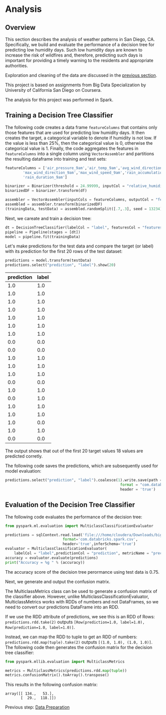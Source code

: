 # Analysis

## Overview

This section describes the analysis of weather patterns in San Diego, CA.  Specifically, we build and evaluate the performance of a decision tree for predicting low humidity days.  Such low humidity days are known to increase the risk of wildfires and, therefore, predicting such days is important for providing a timely warning to the residents and appropriate authorities.

Exploration and cleaning of the data are discussed in the [previous section](https://eagronin.github.io/weather-classification-spark-prepare/).

This project is based on assignments from Big Data Specialization by University of California San Diego on Coursera.

The analysis for this project was performed in Spark.

## Training a Decision Tree Classifier
The following code creates a data frame `featureColumns` that contains only those features that are used for predicting low humidity days.  It then creates the target, a categorical variable to denote if humidity is not low. If the value is less than 25%, then the categorical value is 0, otherwise the categorical value is 1.  Finally, the code aggregates the features in `featureColumns` into a single column using `VectorAssembler` and partitions the resulting dataframe into training and test sets: 

```python
featureColumns = ['air_pressure_9am','air_temp_9am','avg_wind_direction_9am','avg_wind_speed_9am',
        'max_wind_direction_9am','max_wind_speed_9am','rain_accumulation_9am',
        'rain_duration_9am']

binarizer = Binarizer(threshold = 24.99999, inputCol = "relative_humidity_3pm", outputCol="label")
binarizedDF = binarizer.transform(df)

assembler = VectorAssembler(inputCols = featureColumns, outputCol = "features")
assembled = assembler.transform(binarizedDF)
(trainingData, testData) = assembled.randomSplit([.7,.3], seed = 13234)
```

Next, we careate and train a decision tree:

```python
dt = DecisionTreeClassifier(labelCol = "label", featuresCol = "features", maxDepth = 5, minInstancesPerNode = 20, impurity = "gini")
pipeline = Pipeline(stages = [dt])
model = pipeline.fit(trainingData)
```

Let's make predictions for the test data and compare the target (or label) with its prediction for the first 20 rows of the test dataset:

```python
predictions = model.transform(testData)
predictions.select("prediction", "label").show(20)
```

| prediction | label |
| --- | --- |
|       1.0|  1.0|
|       1.0|  1.0|
|       1.0|  1.0|
|       1.0|  1.0|
|       1.0|  1.0|
|       1.0|  1.0|
|       1.0|  1.0|
|       0.0|  0.0|
|       0.0|  0.0|
|       1.0|  1.0|
|       1.0|  1.0|
|       1.0|  1.0|
|       0.0|  0.0|
|       1.0|  1.0|
|       0.0|  1.0|
|       1.0|  1.0|
|       1.0|  1.0|
|       1.0|  0.0|
|       1.0|  1.0|
|       0.0|  0.0|

The output shows that out of the first 20 target values 18 values are predicted corretly.  

The following code saves the predictions, which are subsequently used for model evaluation:

```python
predictions.select("prediction", "label").coalesce(1).write.save(path = "file:///home/cloudera/Downloads/big-data-4/predictions",
                                                    format = "com.databricks.spark.csv",
                                                    header = 'true')
```

## Evaluation of the Decision Tree Classifier
The following code evaluates the performance of the decision tree:

```python
from pyspark.ml.evaluation import MulticlassClassificationEvaluator

predictions = sqlContext.read.load('file:///home/cloudera/Downloads/big-data-4/predictions', 
                          format='com.databricks.spark.csv', 
                          header='true',inferSchema='true')
evaluator = MulticlassClassificationEvaluator(
    labelCol = "label",predictionCol = "prediction", metricName = "precision")
accuracy = evaluator.evaluate(predictions)
print("Accuracy = %g " % (accuracy))
```

The accuracy score of the decision tree perormance using test data is 0.75.

Next, we generate and output the confusion matrix.  

The MulticlassMetrics class can be used to generate a confusion matrix of the classifier above. However, unlike MulticlassClassificationEvaluator, MulticlassMetrics works with RDDs of numbers and not DataFrames, so we need to convert our predictions DataFrame into an RDD.

If we use the RDD attribute of predictions, we see this is an RDD of Rows: `predictions.rdd.take(2)` outputs `[Row(prediction=1.0, label=1.0), Row(prediction=1.0, label=1.0)]`.

Instead, we can map the RDD to tuple to get an RDD of numbers: `predictions.rdd.map(tuple).take(2)` outputs `[(1.0, 1.0), (1.0, 1.0)]`.  The following code then generates the confusion matrix for the decision tree classifier:

```python
from pyspark.mllib.evaluation import MulticlassMetrics

metrics = MulticlassMetrics(predictions.rdd.map(tuple))
metrics.confusionMatrix().toArray().transpose()
```

This results in the following confusion matrix:

```
array([[ 134.,   53.],
       [  29.,  118.]])
```

Previous step: [Data Preparation](https://eagronin.github.io/weather-classification-spark-prepare/)
